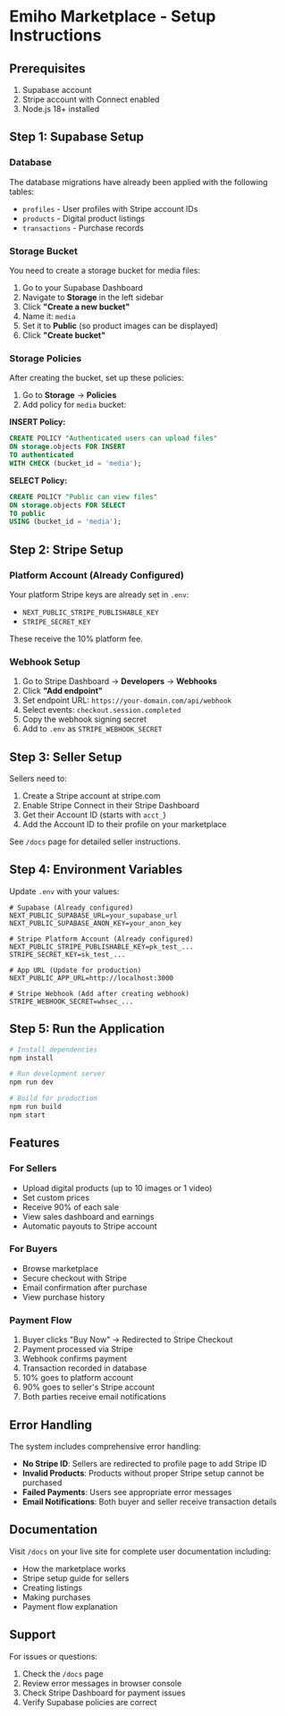 # Emiho Marketplace - Setup Instructions

## Prerequisites

1. Supabase account
2. Stripe account with Connect enabled
3. Node.js 18+ installed

## Step 1: Supabase Setup

### Database

The database migrations have already been applied with the following tables:
- `profiles` - User profiles with Stripe account IDs
- `products` - Digital product listings
- `transactions` - Purchase records

### Storage Bucket

You need to create a storage bucket for media files:

1. Go to your Supabase Dashboard
2. Navigate to **Storage** in the left sidebar
3. Click **"Create a new bucket"**
4. Name it: `media`
5. Set it to **Public** (so product images can be displayed)
6. Click **"Create bucket"**

### Storage Policies

After creating the bucket, set up these policies:

1. Go to **Storage** → **Policies**
2. Add policy for `media` bucket:

**INSERT Policy:**
```sql
CREATE POLICY "Authenticated users can upload files"
ON storage.objects FOR INSERT
TO authenticated
WITH CHECK (bucket_id = 'media');
```

**SELECT Policy:**
```sql
CREATE POLICY "Public can view files"
ON storage.objects FOR SELECT
TO public
USING (bucket_id = 'media');
```

## Step 2: Stripe Setup

### Platform Account (Already Configured)

Your platform Stripe keys are already set in `.env`:
- `NEXT_PUBLIC_STRIPE_PUBLISHABLE_KEY`
- `STRIPE_SECRET_KEY`

These receive the 10% platform fee.

### Webhook Setup

1. Go to Stripe Dashboard → **Developers** → **Webhooks**
2. Click **"Add endpoint"**
3. Set endpoint URL: `https://your-domain.com/api/webhook`
4. Select events: `checkout.session.completed`
5. Copy the webhook signing secret
6. Add to `.env` as `STRIPE_WEBHOOK_SECRET`

## Step 3: Seller Setup

Sellers need to:

1. Create a Stripe account at stripe.com
2. Enable Stripe Connect in their Stripe Dashboard
3. Get their Account ID (starts with `acct_`)
4. Add the Account ID to their profile on your marketplace

See `/docs` page for detailed seller instructions.

## Step 4: Environment Variables

Update `.env` with your values:

```env
# Supabase (Already configured)
NEXT_PUBLIC_SUPABASE_URL=your_supabase_url
NEXT_PUBLIC_SUPABASE_ANON_KEY=your_anon_key

# Stripe Platform Account (Already configured)
NEXT_PUBLIC_STRIPE_PUBLISHABLE_KEY=pk_test_...
STRIPE_SECRET_KEY=sk_test_...

# App URL (Update for production)
NEXT_PUBLIC_APP_URL=http://localhost:3000

# Stripe Webhook (Add after creating webhook)
STRIPE_WEBHOOK_SECRET=whsec_...
```

## Step 5: Run the Application

```bash
# Install dependencies
npm install

# Run development server
npm run dev

# Build for production
npm run build
npm start
```

## Features

### For Sellers
- Upload digital products (up to 10 images or 1 video)
- Set custom prices
- Receive 90% of each sale
- View sales dashboard and earnings
- Automatic payouts to Stripe account

### For Buyers
- Browse marketplace
- Secure checkout with Stripe
- Email confirmation after purchase
- View purchase history

### Payment Flow
1. Buyer clicks "Buy Now" → Redirected to Stripe Checkout
2. Payment processed via Stripe
3. Webhook confirms payment
4. Transaction recorded in database
5. 10% goes to platform account
6. 90% goes to seller's Stripe account
7. Both parties receive email notifications

## Error Handling

The system includes comprehensive error handling:

- **No Stripe ID**: Sellers are redirected to profile page to add Stripe ID
- **Invalid Products**: Products without proper Stripe setup cannot be purchased
- **Failed Payments**: Users see appropriate error messages
- **Email Notifications**: Both buyer and seller receive transaction details

## Documentation

Visit `/docs` on your live site for complete user documentation including:
- How the marketplace works
- Stripe setup guide for sellers
- Creating listings
- Making purchases
- Payment flow explanation

## Support

For issues or questions:
1. Check the `/docs` page
2. Review error messages in browser console
3. Check Stripe Dashboard for payment issues
4. Verify Supabase policies are correct
